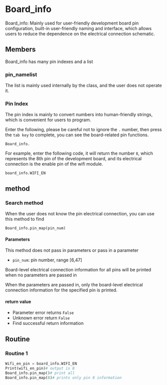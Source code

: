 Board_info
===============
Board_info: Mainly used for user-friendly development board pin configuration, built-in user-friendly naming and interface, which allows users to reduce the dependence on the electrical connection schematic.

## Members

Board_info has many pin indexes and a list

### pin_namelist

The list is mainly used internally by the class, and the user does not operate it.

### Pin Index
The pin index is mainly to convert numbers into human-friendly strings, which is convenient for users to program.

Enter the following, please be careful not to ignore the `.` number, then press the `tab key` to complete, you can see the board-related pin functions.

```
Board_info.
```

For example, enter the following code, it will return the number `8`, which represents the 8th pin of the development board, and its electrical connection is the enable pin of the wifi module.

```
board_info.WIFI_EN
```

## method

### Search method

When the user does not know the pin electrical connection, you can use this method to find

```
Board_info.pin_map(pin_num)
```
#### Parameters

This method does not pass in parameters or pass in a parameter

* `pin_num`: pin number, range [6,47]

Board-level electrical connection information for all pins will be printed when no parameters are passed in

When the parameters are passed in, only the board-level electrical connection information for the specified pin is printed.

#### return value

* Parameter error returns `False`
* Unknown error return `False`
* Find successful return information

## Routine

### Routine 1

```python
Wifi_en_pin = board_info.WIFI_EN
Print(wifi_en_pin)# output is 8
Board_info.pin_map()# print all
Board_info.pin_map(8)# prints only pin 8 information
```
